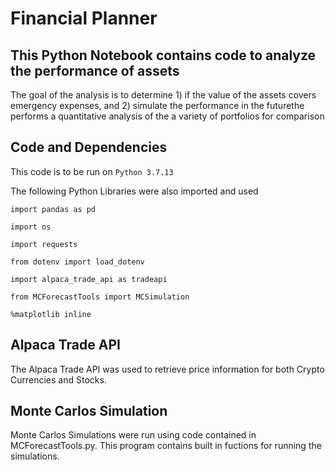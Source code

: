 # Financial Planner

## This Python Notebook contains code to analyze the performance of assets
The goal of the analysis is to determine 1) if the value of the assets covers emergency expenses, and 2) simulate the performance in the futurethe performs a quantitative analysis of the a variety of portfolios for comparison

## Code and Dependencies
This code is to be run on 
`Python 3.7.13`

The following Python Libraries were also imported and used

`import pandas as pd`

`import os`

`import requests`

`from dotenv import load_dotenv`

`import alpaca_trade_api as tradeapi`

`from MCForecastTools import MCSimulation`

`%matplotlib inline`


## Alpaca Trade API
The Alpaca Trade API was used to retrieve price information for both Crypto Currencies and Stocks.

## Monte Carlos Simulation
Monte Carlos Simulations were run using code contained in MCForecastTools.py. This program contains built in fuctions for running the simulations.


